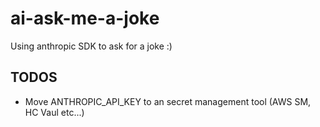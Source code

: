 # ai-ask-me-a-joke

Using anthropic SDK to ask for a joke :)

## TODOS
- Move ANTHROPIC_API_KEY to an secret management tool (AWS SM, HC Vaul etc...)
